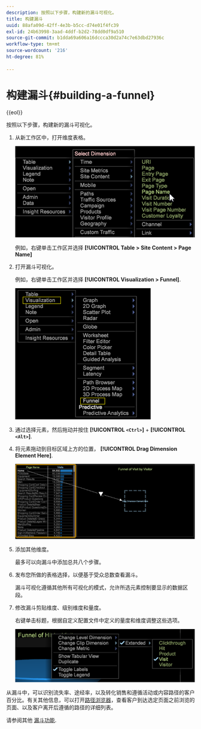 ```yaml
---
description: 按照以下步骤，构建新的漏斗可视化。
title: 构建漏斗
uuid: 88afa09d-42ff-4e3b-b5cc-d74e01f4fc39
exl-id: 24b63998-3aad-4ddf-b2d2-78dd0df9a510
source-git-commit: b1dda69a606a16dccca30d2a74c7e63dbd27936c
workflow-type: tm+mt
source-wordcount: '216'
ht-degree: 81%

---
```


# 构建漏斗{#building-a-funnel}

{{eol}}

按照以下步骤，构建新的漏斗可视化。

<!-- <a id="section_A8F5530114814B689C298E369AD0643E"></a> -->

1. 从新工作区中，打开维度表格。

   ![](assets/dimension_table_pagename.png)

   例如，右键单击工作区并选择 **[!UICONTROL Table > Site Content > Page Name]**

1. 打开漏斗可视化。

   例如，右键单击工作区并选择 **[!UICONTROL Visualization > Funnel]**.

   ![](assets/step2-funnel.png)

1. 通过选择元素，然后拖动并按住 **[!UICONTROL `<Ctrl>`]** + **[!UICONTROL `<Alt>`]**.

1. 将元素拖动到目标区域上方的位置， **[!UICONTROL Drag Dimension Element Here]**.

   ![](assets/step4-funnel.png)

1. 添加其他维度。

   最多可以向漏斗中添加总共八个步骤。
1. 发布您所做的表格选择，以便基于受众总数查看漏斗。

   漏斗可视化遵循其他所有可视化的模式，允许所选元素控制要显示的数据区段。
1. 修改漏斗剪贴维度、级别维度和量度。

   右键单击标题，根据自定义配置文件中定义的量度和维度调整这些选项。

   ![](assets/last-image-funnel.png)

从漏斗中，可以识别流失率、途经率，以及转化销售和遵循活动或内容路径的客户百分比。有关其他信息，可以打开[路径浏览器](../../../../home/c-get-started/c-analysis-vis/c-funnel-visualization/c-path-browser-funnel.md#concept-b0cedf7a28ae422696ded1258c9a4119)，查看客户到达选定页面之前浏览的页面、以及客户离开后遵循的路径的详细列表。

请参阅其他 [漏斗功能](../../../../home/c-get-started/c-analysis-vis/c-funnel-visualization/c-funnel-visualization-features.md#concept-e65c81fe17794acd8d00d796b1780dc3).
